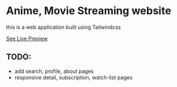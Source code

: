 # Anime, Movie Streaming website

this is a web application built using Tailwindcss

[See Live Preview](https://rzw-gh.github.io/movie-streaming-website/home.html)

## TODO:

- add search, profile, about pages
- responsive detail, subscription, watch-list pages
